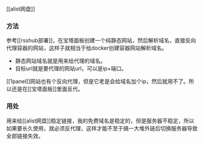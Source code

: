 [[alist网盘]]

### 方法
参考[[rsshub部署]]，在宝塔面板创建一个纯静态网站，然后解析域名，直接反向代理容器的网站，这样子就相当于给docker创建容器网站解析域名。

- 静态网站域名就是用来给代理的域名。
- 目标url就是要代理的网站url，可以是ip+端口。

[[1panel]]网站也有个反向代理，但是它老是会给域名加个ip，然后就用不了。所以还是在[[宝塔面板]]里面反代。

### 用处
用来给[[alist网盘]]稳定链接，我的免费域名是稳定的，但是服务器不稳定，所以如果要长久使用，就必须反代理，这样才能不至于搞一大堆外链后切换服务器导致全部链接失效。